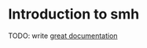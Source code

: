 # Introduction to smh

TODO: write [great documentation](http://jacobian.org/writing/what-to-write/)
